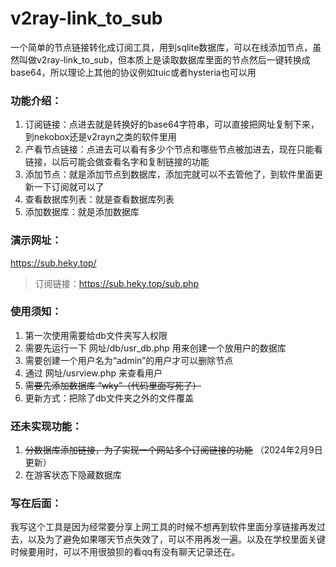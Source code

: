 # v2ray-link_to_sub

一个简单的节点链接转化成订阅工具，用到sqlite数据库，可以在线添加节点，虽然叫做v2ray-link_to_sub，但本质上是读取数据库里面的节点然后一键转换成base64，所以理论上其他的协议例如tuic或者hysteria也可以用

### 功能介绍：

1. 订阅链接：点进去就是转换好的base64字符串，可以直接把网址复制下来，到nekobox还是v2rayn之类的软件里用
2. 产看节点链接：点进去可以看有多少个节点和哪些节点被加进去，现在只能看链接，以后可能会做查看名字和复制链接的功能
3. 添加节点：就是添加节点到数据库，添加完就可以不去管他了，到软件里面更新一下订阅就可以了
4. 查看数据库列表：就是查看数据库列表
5. 添加数据库：就是添加数据库

### 演示网址：

https://sub.heky.top/

> 订阅链接：https://sub.heky.top/sub.php

### 使用须知：

1. 第一次使用需要给db文件夹写入权限
2. 需要先运行一下 网址/db/usr_db.php 用来创建一个放用户的数据库
3. 需要创建一个用户名为“admin”的用户才可以删除节点
4. 通过 网址/usrview.php 来查看用户
5. ~~需要先添加数据库 “wky”（代码里面写死了）~~
6. 更新方式：把除了db文件夹之外的文件覆盖
### 还未实现功能：

1. ~~分数据库添加链接，为了实现一个网站多个订阅链接的功能~~ （2024年2月9日更新）
2. 在游客状态下隐藏数据库

### 写在后面：

我写这个工具是因为经常要分享上网工具的时候不想再到软件里面分享链接再发过去，以及为了避免如果哪天节点失效了，可以不用再发一遍。以及在学校里面关键时候要用时，可以不用很狼狈的看qq有没有聊天记录还在。